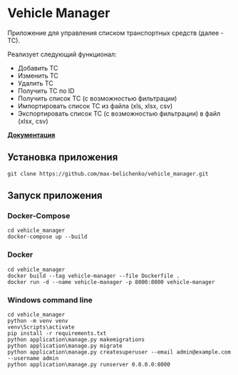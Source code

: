 # Vehicle Manager

Приложение для управления списком транспортных средств (далее - ТС).

Реализует следующий функционал:
- Добавить ТС
- Изменить ТС
- Удалить ТС
- Получить ТС по ID
- Получить список ТС (с возможностью фильтрации)
- Импортировать список ТС из файла (xls, xlsx, csv)
- Экспортировать список ТС (с возможностью фильтрации) в файл (xlsx, csv)



**[Документация](https://github.com/max-belichenko/vehicle_manager/blob/master/DOCUMENTATION.md)**



## Установка приложения

`git clone https://github.com/max-belichenko/vehicle_manager.git`



## Запуск приложения

### Docker-Compose

```#shell
cd vehicle_manager
docker-compose up --build
```

### Docker

```#shell
cd vehicle_manager
docker build --tag vehicle-manager --file Dockerfile .
docker run -d --name vehicle-manager -p 8000:8000 vehicle-manager
```

### Windows command line

```#shell
cd vehicle_manager
python -m venv venv
venv\Scripts\activate
pip install -r requirements.txt
python application\manage.py makemigrations
python application\manage.py migrate
python application\manage.py createsuperuser --email admin@example.com --username admin
python application\manage.py runserver 0.0.0.0:8000
```

